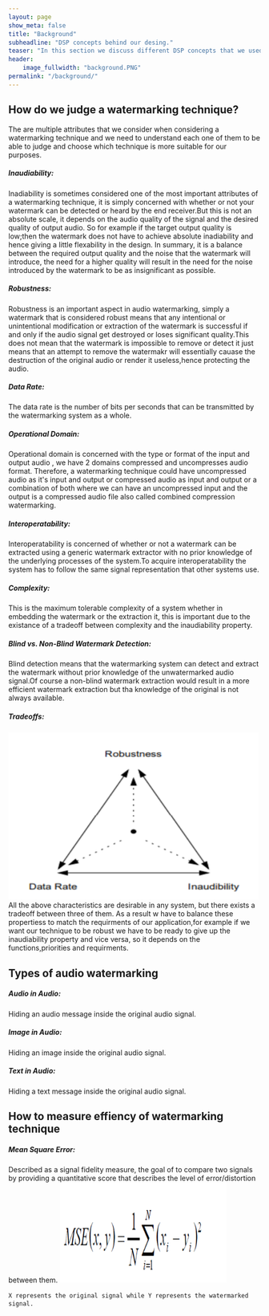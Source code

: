 ```yaml
---
layout: page
show_meta: false
title: "Background"
subheadline: "DSP concepts behind our desing."
teaser: "In this section we discuss different DSP concepts that we used and implemented in our design."
header: 
    image_fullwidth: "background.PNG"
permalink: "/background/"
---
```


<h2>How do we judge a watermarking technique? </h2>
<body>The are multiple attributes that we consider when considering a watermarking technique and we need to understand each one of them to be able to judge and choose which technique is more suitable for our purposes.</body>

<h5> Inaudiability: </h5>
<body>Inadiability is sometimes considered one of the most important attributes of a watermarking technique, it is simply concerned with whether or not your watermark can be detected or heard by the end receiver.But this is not an absolute scale, it depends on the audio quality of the signal and the desired quality of output audio. So for example if the target output quality is low;then the watermark does not have to achieve absolute inadiability and hence giving a little flexability in the design. In summary, it is a balance between the required output quality and the noise that the watermark will introduce, the need for a higher quality will result in the need for the noise introduced by the watermark to be as insignificant as possible. </body>

<h5> Robustness: </h5>
<body>Robustness is an important aspect in audio watermarking, simply a watermark that is considered robust means that any intentional or unintentional modification or extraction of the watermark is successful if and only if the audio signal get destroyed or loses significant quality.This does not mean that the watermark is impossible to remove or detect it just means that an attempt to remove the watermakr will essentially cauase the destruction of the original audio or render it useless,hence protecting the audio.  </body>

<h5> Data Rate: </h5>
<body>The data rate is the number of bits per seconds that can be transmitted by the watermarking system as a whole.</body>

<h5>Operational Domain: </h5>
<body>Operational domain is concerned with the type or format of the input and output audio  , we have 2 domains compressed and uncompresses audio format. Therefore, a watermarking technique could have uncompressed audio as it's input and output or compressed audio as input and output or a combination of both where we can have an uncompressed input and the output is a compressed audio file also called combined compression watermarking.</body>

<h5> Interoperatability: </h5>
<body>Interoperatability is concerned of whether or not a watermark can be extracted using a generic watermark extractor with no prior knowledge of the underlying processes of the system.To acquire interoperatability the system has to follow the same signal representation that other systems use.</body>

<h5> Complexity: </h5>
<body>This is the maximum tolerable complexity of a system whether in embedding the watermark or the extraction it, this is important due to the existance of a tradeoff between complexity and the inaudiability property.</body>

<h5>Blind vs. Non-Blind Watermark Detection: </h5>
<body>Blind detection means that the watermarking system can detect and extract the watermark without prior knowledge of the unwatermarked audio signal.Of course a non-blind watermark extraction would result in a more efficient watermark extraction but tha knowledge of the original is not always available.</body>

<h5>Tradeoffs: </h5>
<img src="https://github.com/MohamedSherifHashem/DSP-Audio-WaterMarking/blob/gh-pages/images/tradeoff.PNG?raw=true" width="500" height="333">
<body>
    All the above characteristics are desirable in any system, but there exists a tradeoff between three of them. As a result w have to balance these propertiess to match the requirments of our application,for example if we want our technique to be robust we have to be ready to give up the inaudiability property and vice versa, so it depends on the functions,priorities and requirments.</body>


<h2>Types of audio watermarking </h2>

<h5>Audio in Audio: </h5>
<body>Hiding an audio message inside the original audio signal.</body>

<h5>Image in Audio: </h5>
<body>Hiding an image inside the original audio signal.</body>

<h5>Text in Audio: </h5>
<body>Hiding a text message inside the original audio signal.</body>

<h2>How to measure effiency of watermarking technique</h2>

<h5> Mean Square Error: </h5>
<body>Described as a signal fidelity measure, the goal of to compare two signals by providing a
quantitative score that describes the level of error/distortion between them.</body>

<img src="https://github.com/MohamedSherifHashem/DSP-Audio-WaterMarking/blob/gh-pages/images/MSE.PNG?raw=true" width="333" height="200">

<body>
    
    X represents the original signal while Y represents the watermarked signal.
    
</body>

